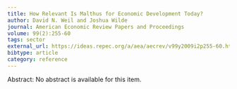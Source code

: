 ```yaml
---
title: How Relevant Is Malthus for Economic Development Today?
author: David N. Weil and Joshua Wilde
journal: American Economic Review Papers and Proceedings
volume: 99(2):255-60
tags: sector
external_url: https://ideas.repec.org/a/aea/aecrev/v99y2009i2p255-60.html
bibtype: article
category: reference
---
```

Abstract: No abstract is available for this item.
